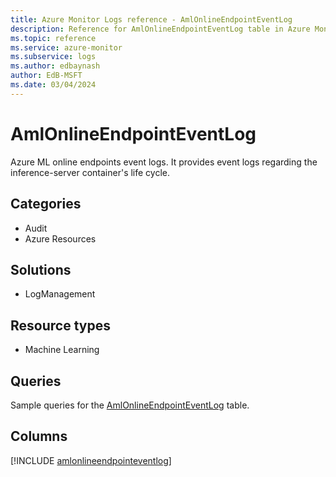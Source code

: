 ```yaml
---
title: Azure Monitor Logs reference - AmlOnlineEndpointEventLog
description: Reference for AmlOnlineEndpointEventLog table in Azure Monitor Logs.
ms.topic: reference
ms.service: azure-monitor
ms.subservice: logs
ms.author: edbaynash
author: EdB-MSFT
ms.date: 03/04/2024
---
```


# AmlOnlineEndpointEventLog

Azure ML online endpoints event logs. It provides event logs regarding the inference-server container's life cycle.


## Categories

- Audit
- Azure Resources

## Solutions

- LogManagement

## Resource types

- Machine Learning

## Queries

 Sample queries for the [AmlOnlineEndpointEventLog](/azure/azure-monitor/reference/queries/amlonlineendpointeventlog) table.


## Columns
  
[!INCLUDE [amlonlineendpointeventlog](.././tables/includes/amlonlineendpointeventlog-include.md)]
